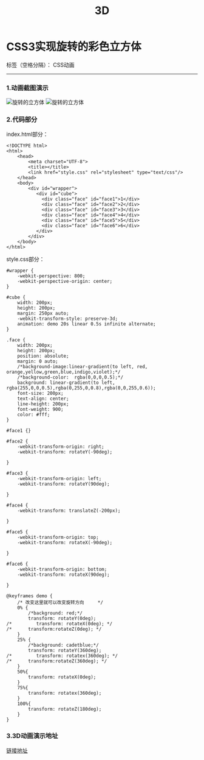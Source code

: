 ﻿---
layout: post
title: 3D
categories: Living
tags: 
  - learn
  - summery
img: http://or4d8nhvk.bkt.clouddn.com/18-3-24/594171.jpg
---

# CSS3实现旋转的彩色立方体

标签（空格分隔）： CSS动画

---

### 1.动画截图演示
![旋转的立方体](http://or4d8nhvk.bkt.clouddn.com/18-3-24/45986254.jpg)           ![旋转的立方体](http://or4d8nhvk.bkt.clouddn.com/18-3-24/594171.jpg)
### 2.代码部分

index.html部分：
```
<!DOCTYPE html>
<html>
	<head>
		<meta charset="UTF-8">
		<title></title>
		<link href="style.css" rel="stylesheet" type="text/css"/>
	</head>
	<body>
		<div id="wrapper">
	       <div id="cube">
		     <div class="face" id="face1">1</div>
		     <div class="face" id="face2">2</div>
		     <div class="face" id="face3">3</div>
		     <div class="face" id="face4">4</div>
		     <div class="face" id="face5">5</div>
		     <div class="face" id="face6">6</div>
	       </div>
        </div>
	</body>
</html>

```

style.css部分：
```
#wrapper {
    -webkit-perspective: 800;
    -webkit-perspective-origin: center;
}

#cube {
    width: 200px;
    height: 200px;
    margin: 250px auto;
    -webkit-transform-style: preserve-3d;
    animation: demo 20s linear 0.5s infinite alternate;
}

.face {
    width: 200px;
    height: 200px;
    position: absolute;
    margin: 0 auto;
    /*background-image:linear-gradient(to left, red, orange,yellow,green,blue,indigo,violet);*/
    /*background-color:  rgba(0,0,0,0.5);*/
    background: linear-gradient(to left, rgba(255,0,0,0.5),rgba(0,255,0,0.8),rgba(0,0,255,0.6));
    font-size: 200px;
    text-align: center;
    line-height: 200px;
    font-weight: 900;
    color: #fff;
}

#face1 {}

#face2 {
    -webkit-transform-origin: right;
    -webkit-transform: rotateY(-90deg);
  
}

#face3 {
    -webkit-transform-origin: left;
    -webkit-transform: rotateY(90deg);
    
}

#face4 {
    -webkit-transform: translateZ(-200px);
    
}

#face5 {
    -webkit-transform-origin: top;
    -webkit-transform: rotateX(-90deg);
   
}

#face6 {
    -webkit-transform-origin: bottom;
    -webkit-transform: rotateX(90deg);
   
}

@keyframes demo {
	/* 改变这里就可以改变旋转方向	 */
    0% {
    	/*background: red;*/
        transform: rotateY(0deg);
/*         transform: rotateX(0deg); */
/* 		transform:rotateZ(0deg); */
    }
    25% {
    	/*background: cadetblue;*/
        transform: rotateY(360deg);
/*         transform: rotatex(360deg); */
/* 		transform:rotateZ(360deg); */
    }
    50%{
    	transform: rotateX(0deg);
    }
    75%{
    	transform: rotatex(360deg);
    }
    100%{
    	transform: rotateZ(180deg);
    }
}

```
### 3.3D动画演示地址
[链接地址](https://darknightduelist.github.io/project/one/index.html)

